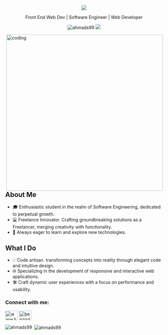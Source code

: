 <div align="center">
  <img src="https://readme-typing-svg.herokuapp.com?color=%black&size=32&center=true&vCenter=true&width=600&height=50&lines=Hi+👋,+I'm+Ahmad+Attoriq;Web+Developer;"/>
</div>
<p align="center">
  Front End Web Dev | Software Engineer | Web Developer
</p>
<p align="center">  
 <img src="https://komarev.com/ghpvc/?username=ahmads99&color=blue" alt="ahmads99" />
 <img src="https://img.shields.io/github/followers/ahmads99?label=followers&style=social"/>
</p>

<img align="right" alt="coding" width="500" height="500" src="https://cdn.dribbble.com/users/1162077/screenshots/3848914/programmer.gif">

## About Me

- 🎓 Enthusiastic student in the realm of Software Engineering, dedicated to perpetual growth.
- 💻 Freelance Innovator. Crafting groundbreaking solutions as a Freelancer, merging creativity with functionality.
- 🌱 Always eager to learn and explore new technologies.

## What I Do

- 💡 Code artisan. transforming concepts into reality through elegant code and intuitive design.
- 🌐 Specializing in the development of responsive and interactive web applications.
- 🛠️ Craft dynamic user experiences with a focus on performance and usability.

<h3 align="left">Connect with me:</h3>
<p align="left">
<a href="https://linkedin.com/in/www.linkedin.com/in/ahmadattoriq" target="blank"><img align="center" src="https://raw.githubusercontent.com/rahuldkjain/github-profile-readme-generator/master/src/images/icons/Social/linked-in-alt.svg" alt="www.linkedin.com/in/ahmadattoriq" height="30" width="40" /></a>
<a href="https://instagram.com/benzodiahmad" target="blank"><img align="center" src="https://raw.githubusercontent.com/rahuldkjain/github-profile-readme-generator/master/src/images/icons/Social/instagram.svg" alt="benzodiahmad" height="30" width="40" /></a>
</p>

<p><img align="left" src="https://github-readme-stats.vercel.app/api/top-langs?username=ahmads99&show_icons=true&locale=en&layout=compact" alt="ahmads99" /></p>

<p>&nbsp;<img align="center" src="https://github-readme-stats.vercel.app/api?username=ahmads99&show_icons=true&locale=en" alt="ahmads99" /></p>
